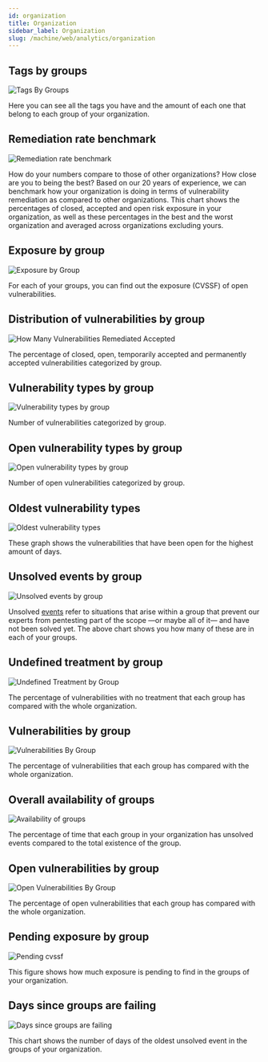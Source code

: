 ```yaml
---
id: organization
title: Organization
sidebar_label: Organization
slug: /machine/web/analytics/organization
---
```


## Tags by groups

![Tags By Groups](https://res.cloudinary.com/fluid-attacks/image/upload/v1623443232/docs/web/analytics/organizations/tags_by_groups_jebb7a.png)

Here you can see
all the tags you have
and the amount of each one
that belong to each group
of your organization.

## Remediation rate benchmark

![Remediation rate benchmark](https://res.cloudinary.com/fluid-attacks/image/upload/v1643925701/docs/web/analytics/organizations/organization_remediation_benchmarking.png)

How do your numbers compare to those of
other organizations? How close are you
to being the best?
Based on our 20 years of experience,
we can benchmark how your organization
is doing in terms of vulnerability
remediation as compared to
other organizations.
This chart shows the
percentages of closed,
accepted and open risk exposure
in your organization,
as well as these percentages in
the best and the worst organization
and averaged across organizations
excluding yours.

## Exposure by group

![Exposure by Group](https://res.cloudinary.com/fluid-attacks/image/upload/v1643925877/docs/web/analytics/organizations/organization_severity_groups.png)

For each of your groups, you can find out
the exposure (CVSSF) of open vulnerabilities.

## Distribution of vulnerabilities by group

![How Many Vulnerabilities Remediated Accepted](https://res.cloudinary.com/fluid-attacks/image/upload/v1666129428/docs/web/analytics/organizations/distribution_of_vulnerabilities_by_group.png)

The percentage of closed, open,
temporarily accepted and permanently
accepted vulnerabilities categorized
by group.

## Vulnerability types by group

![Vulnerability types by group](https://res.cloudinary.com/fluid-attacks/image/upload/v1647440139/docs/web/analytics/organizations/organization_types_vuln_by_group.png)

Number of vulnerabilities
categorized by group.

## Open vulnerability types by group

![Open vulnerability types by group](https://res.cloudinary.com/fluid-attacks/image/upload/v1647440139/docs/web/analytics/organizations/organization_open_types_vuln_by_group.png)

Number of open vulnerabilities
categorized by group.

## Oldest vulnerability types

![Oldest vulnerability types](https://res.cloudinary.com/fluid-attacks/image/upload/v1645807634/docs/web/analytics/organizations/organization_top_oldest_finding.png)

These graph shows the vulnerabilities
that have been open for the
highest amount of days.

## Unsolved events by group

![Unsolved events by group](https://res.cloudinary.com/fluid-attacks/image/upload/v1646408695/docs/web/analytics/organizations/org_unsolved_events_groups.png)

Unsolved [events](/machine/web/groups/events)
refer to situations that arise
within a group that prevent our
experts from pentesting part of
the scope —or maybe all of it—
and have not been solved yet.
The above chart shows you how
many of these are in each of
your groups.

## Undefined treatment by group

![Undefined Treatment by Group](https://res.cloudinary.com/fluid-attacks/image/upload/v1645807634/docs/web/analytics/organizations/organization_treatmentless_by_group.png)

The percentage of vulnerabilities
with no treatment that each group
has compared with the whole organization.

## Vulnerabilities by group

![Vulnerabilities By Group](https://res.cloudinary.com/fluid-attacks/image/upload/v1645807634/docs/web/analytics/organizations/organization_vuln_by_group.png)

The percentage of vulnerabilities
that each group has compared with
the whole organization.

## Overall availability of groups

![Availability of groups](https://res.cloudinary.com/fluid-attacks/image/upload/v1666187102/docs/web/analytics/organizations/overall_availability_of_groups.png)

The percentage of time that
each group in your organization
has unsolved events compared to
the total existence of the group.

## Open vulnerabilities by group

![Open Vulnerabilities By Group](https://res.cloudinary.com/fluid-attacks/image/upload/v1645807634/docs/web/analytics/organizations/organization_open_vuln_by_group.png)

The percentage of open vulnerabilities
that each group has compared with
the whole organization.

## Pending exposure by group

![Pending cvssf](https://res.cloudinary.com/fluid-attacks/image/upload/v1666189291/docs/web/analytics/organizations/pending_cvssf_organization.png)

This figure shows
how much exposure is pending
to find in the groups
of your organization.

## Days since groups are failing

![Days since groups are failing](https://res.cloudinary.com/fluid-attacks/image/upload/v1658250090/docs/web/analytics/organizations/organization_oldest_event.png)

This chart shows the number
of days of the oldest
unsolved event in the groups
of your organization.
